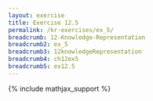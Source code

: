 ```yaml
---
layout: exercise
title: Exercise 12.5
permalink: /kr-exercises/ex_5/
breadcrumb: 12-Knowledge-Representation
breadcrumb2: ex_5
breadcrumb3: 12knowledgeRepresentation
breadcrumb4: ch12ex5
breadcrumb5: ex12.5
---
```


{% include mathjax_support %}

